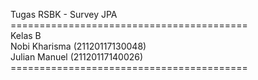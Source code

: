 Tugas RSBK - Survey JPA <br>
=========================================<br>
Kelas B<br>
Nobi Kharisma (21120117130048) <br>
Julian Manuel (21120117140026) <br>
=========================================<br>
